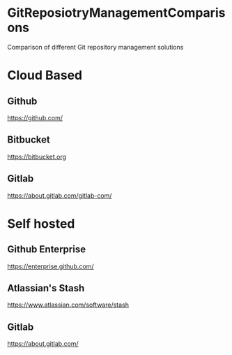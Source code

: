 GitReposiotryManagementComparisons
==================================

Comparison of different Git repository management solutions


# Cloud Based

## Github 

https://github.com/


## Bitbucket 

https://bitbucket.org

## Gitlab 

https://about.gitlab.com/gitlab-com/


# Self hosted 

## Github Enterprise

https://enterprise.github.com/

## Atlassian's Stash

https://www.atlassian.com/software/stash

## Gitlab

https://about.gitlab.com/
